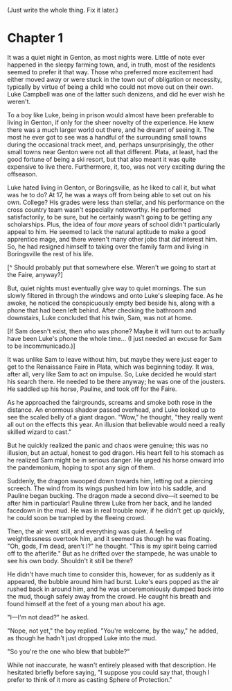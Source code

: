 (Just write the whole thing. Fix it later.)
# Chapter 1
It was a quiet night in Genton, as most nights were. Little of note ever happened in the sleepy farming town, and, in truth, most of the residents seemed to prefer it that way. Those who preferred more excitement had either moved away or were stuck in the town out of obligation or necessity, typically by virtue of being a child who could not move out on their own. Luke Campbell was one of the latter such denizens, and did he ever wish he weren't.

To a boy like Luke, being in prison would almost have been preferable to living in Genton, if only for the sheer novelty of the experience. He knew there was a much larger world out there, and he dreamt of seeing it. The most he ever got to see was a handful of the surrounding small towns during the occasional track meet, and, perhaps unsurprisingly, the other small towns near Genton were not all that different. Plata, at least, had the good fortune of being a ski resort, but that also meant it was quite expensive to live there. Furthermore, it, too, was not very exciting during the offseason.

Luke hated living in Genton, or Boringsville, as he liked to call it, but what was he to do? At 17, he was a ways off from being able to set out on his own. College? His grades were less than stellar, and his performance on the cross country team wasn't especially noteworthy. He performed satisfactorily, to be sure, but he certainly wasn't going to be getting any scholarships. Plus, the idea of four *more* years of school didn't particularly appeal to him. He seemed to lack the natural aptitude to make a good apprentice mage, and there weren't many other jobs that *did* interest him. So, he had resigned himself to taking over the family farm and living in Boringsville the rest of his life.

\[^ Should probably put that somewhere else. Weren't we going to start at the Faire, anyway?]

But, quiet nights must eventually give way to quiet mornings. The sun slowly filtered in through the windows and onto Luke's sleeping face. As he awoke, he noticed the conspicuously empty bed beside his, along with a phone that had been left behind. After checking the bathroom and downstairs, Luke concluded that his twin, Sam, was not at home.

\[If Sam doesn't exist, then who was phone? Maybe it will turn out to actually have been Luke's phone the whole time... (I just needed an excuse for Sam to be incommunicado.)]

It was unlike Sam to leave without him, but maybe they were just eager to get to the Renaissance Faire in Plata, which was beginning today. It was, after all, very like Sam to act on impulse. So, Luke decided he would start his search there. He needed to be there anyway; he was one of the jousters. He saddled up his horse, Pauline, and took off for the Faire.

As he approached the fairgrounds, screams and smoke both rose in the distance. An enormous shadow passed overhead, and Luke looked up to see the scaled belly of a giant dragon. "Wow," he thought, "they really went all out on the effects this year. An illusion that believable would need a really skilled wizard to cast."

But he quickly realized the panic and chaos were genuine; this was no illusion, but an actual, honest to god dragon. His heart fell to his stomach as he realized Sam might be in serious danger. He urged his horse onward into the pandemonium, hoping to spot any sign of them.

Suddenly, the dragon swooped down towards him, letting out a piercing screech. The wind from its wings pushed him low into his saddle, and Pauline began bucking. The dragon made a second dive—it seemed to be after him in particular! Pauline threw Luke from her back, and he landed facedown in the mud. He was in real trouble now; if he didn't get up quickly, he could soon be trampled by the fleeing crowd.

Then, the air went still, and everything was quiet. A feeling of weightlessness overtook him, and it seemed as though he was floating. "Oh, gods, I'm dead, aren't I?" he thought. "This is my spirit being carried off to the afterlife." But as he drifted over the stampede, he was unable to see his own body. Shouldn't it still be there?

He didn't have much time to consider this, however, for as suddenly as it appeared, the bubble around him had burst. Luke's ears popped as the air rushed back in around him, and he was unceremoniously dumped back into the mud, though safely away from the crowd. He caught his breath and found himself at the feet of a young man about his age.

"I—I'm not dead?" he asked.

"Nope, not yet," the boy replied. "You're welcome, by the way," he added, as though he hadn't just dropped Luke into the mud.

"So you're the one who blew that bubble?"

While not inaccurate, he wasn't entirely pleased with that description. He hesitated briefly before saying, "I suppose you could say that, though I prefer to think of it more as casting Sphere of Protection."

